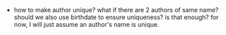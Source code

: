 - how to make author unique? what if there are 2 authors of same name? should we also use birthdate to ensure uniqueness? is that enough? for now, I will just assume an author's name is unique. 